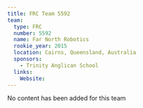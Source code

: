 ```yaml
---
title: FRC Team 5592
team:
  type: FRC
  number: 5592
  name: Far North Robotics
  rookie_year: 2015
  location: Cairns, Queensland, Australia
  sponsors:
    - Trinity Anglican School
  links:
    Website: 
---
```

No content has been added for this team